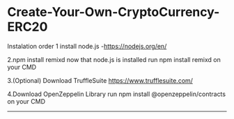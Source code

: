 # Create-Your-Own-CryptoCurrency-ERC20
Instalation order
1 install node.js
-https://nodejs.org/en/

2.npm install remixd
now that node.js is installed
run npm install remixd on your CMD

3.(Optional) Download TruffleSuite
https://www.trufflesuite.com/

4.Download OpenZeppelin Library
run npm install @openzeppelin/contracts
on your CMD

----------------------------------------------------------------------------------------------------------------------------------------

